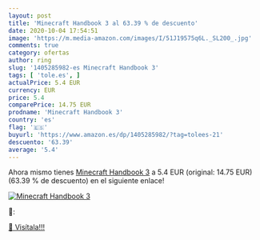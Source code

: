 ```yaml
---
layout: post
title: 'Minecraft Handbook 3 al 63.39 % de descuento'
date: 2020-10-04 17:54:51
image: 'https://m.media-amazon.com/images/I/51J19575q6L._SL200_.jpg'
comments: true
category: ofertas
author: ring
slug: '1405285982-es Minecraft Handbook 3'
tags: [ 'tole.es', ]
actualPrice: 5.4 EUR
currency: EUR
price: 5.4
comparePrice: 14.75 EUR
prodname: 'Minecraft Handbook 3'
country: 'es'
flag: '🇪🇸'
buyurl: 'https://www.amazon.es/dp/1405285982/?tag=tolees-21'
descuento: '63.39'
average: '5.4'
---
```


Ahora mismo tienes [Minecraft Handbook 3](https://www.amazon.es/dp/1405285982/?tag=tolees-21) a 5.4 EUR (original: 14.75 EUR) (63.39 %  de descuento) en el siguiente enlace!

[![Minecraft Handbook 3](https://m.media-amazon.com/images/I/51J19575q6L._SL200_.jpg)](https://www.amazon.es/dp/1405285982/?tag=tolees-21)

🔎:


[🛒 Visítala!!!](https://www.amazon.es/dp/1405285982/?tag=tolees-21)
